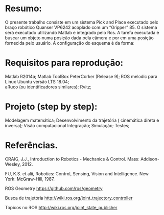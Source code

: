 # Resumo:
O presente trabalho consiste em um sistema Pick and Place executado pelo braço robótico Quanser VP6242 acoplado com um “Gripper” 85. O sistema será executado utilizando Matlab e integrado pelo Ros.  A tarefa executada é buscar um objeto numa posição dada pela câmera e por em uma posição fornecida pelo usuário. 
	A configuração do esquema é da forma: 
	

# Requisitos para reprodução: 

Matlab R2014a;
Matlab ToolBox PeterCorker (Release 9); 
ROS melodic para Linux Ubuntu versão LTS 18.04;  
aRuco (ou identificadores similares); 
Rvitz;
		
# Projeto (step by step): 

Modelagem matemática;
Desenvolvimento da trajetória ( cinemática direta e inversa);
Visão computacional
Integração;
Simulação;
Testes;



# Referências.

CRAIG, J.J., Introduction to Robotics - Mechanics & Control. Mass: Addison-Wesley, 2012.

FU, K.S. et alii, Robotics: Control, Sensing, Vision and Intelligence. New York: McGraw-Hill, 1987.

ROS Geometry 
https://github.com/ros/geometry

Busca de trajetória 
http://wiki.ros.org/joint_trajectory_controller

Tópicos no ROS
http://wiki.ros.org/joint_state_publisher
